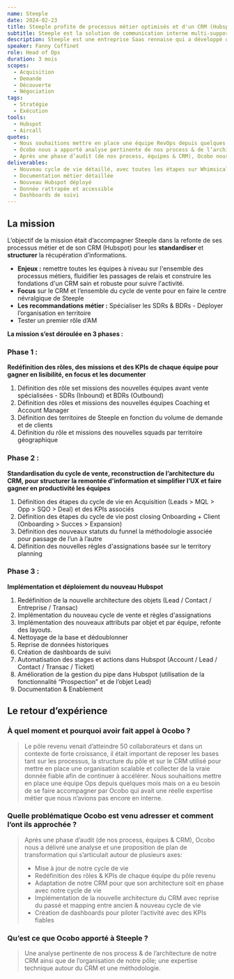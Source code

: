 ```yaml
---
name: Steeple
date: 2024-02-23
title: Steeple profite de processus métier optimisés et d'un CRM (Hubspot) restructuré.
subtitle: Steeple est la solution de communication interne multi-supports du personnel dit “déconnecté”.
description: Steeple est une entreprise Saas rennaise qui a développé un outil de communication interne disponible sur différents supports (web, mobile, écran tactile) et qui cible les entreprises avec du personnel dit “déconnecté”, c’est-à-dire sans accès à un poste de travail fixe avec une adresse mail professionnelle.
speaker: Fanny Coffinet
role: Head of Ops
duration: 3 mois
scopes:
  - Acquisition
  - Demande
  - Découverte
  - Négociation
tags:
  - Stratégie
  - Exécution
tools:
  - Hubspot
  - Aircall
quotes:
  - Nous souhaitions mettre en place une équipe RevOps depuis quelques mois mais on a eu besoin de se faire accompagner par Ocobo qui avait une réelle expertise métier que nous n’avions pas encore en interne
  - Ocobo nous a apporté analyse pertinente de nos process & de l’architecture de notre CRM ainsi que de l’organisation de notre pôle; une expertise technique autour du CRM et une méthodologie
  - Après une phase d’audit (de nos process, équipes & CRM), Ocobo nous a délivré une analyse et une proposition de plan de transformation qui s’articulait autour de plusieurs axes
deliverables:
  - Nouveau cycle de vie détaillé, avec toutes les étapes sur Whimsical
  - Documentation métier détaillée
  - Nouveau Hubspot déployé
  - Donnée rattrapée et accessible
  - Dashboards de suivi
---
```


## La mission

L’objectif de la mission était d’accompagner Steeple dans la refonte de ses processus métier et de son CRM (Hubspot) pour les **standardiser** et **structurer** la récupération d’informations.

- **Enjeux :** remettre toutes les équipes à niveau sur l'ensemble des processus métiers, fluidifier les passages de relais et construire les fondations d'un CRM sain et robuste pour suivre l'activité.
- **Focus** sur le CRM et l’ensemble du cycle de vente pour en faire le centre névralgique de Steeple
- **Les recommandations métier :** Spécialiser les SDRs & BDRs - Déployer l’organisation en territoire
- Tester un premier rôle d’AM

**La mission s’est déroulée en 3 phases :**

### Phase 1 :

**Redéfinition des rôles, des missions et des KPIs de chaque équipe pour gagner en lisibilité, en focus et les documenter**

1. Définition des rôle set missions des nouvelles équipes avant vente spécialisées - SDRs (Inbound) et BDRs (Outbound)
2. Définition des rôles et missions des nouvelles équipes Coaching et Account Manager
3. Définition des territoires de Steeple en fonction du volume de demande et de clients
4. Définition du rôle et missions des nouvelles squads par territoire géographique

### Phase 2 :

**Standardisation du cycle de vente, reconstruction de l’architecture du CRM, pour structurer la remontée d'information et simplifier l’UX et faire gagner en productivité les équipes**

1. Définition des étapes du cycle de vie en Acquisition (Leads > MQL > Opp > SQO > Deal) et des KPIs associés
2. Définition des étapes du cycle de vie post closing Onboarding + Client (Onboarding > Succes > Expansion)
3. Définition des nouveaux statuts du funnel la méthodologie associée pour passage de l’un à l’autre
4. Définition des nouvelles règles d'assignations basée sur le territory planning

### Phase 3 :

**Implémentation et déploiement du nouveau Hubspot**

1. Redéfinition de la nouvelle architecture des objets (Lead / Contact / Entreprise / Transac)
2. Implémentation du nouveau cycle de vente et règles d'assignations
3. Implémentation des nouveaux attributs par objet et par équipe, refonte des layouts.
4. Nettoyage de la base et dédoublonner
5. Reprise de données historiques
6. Création de dashboards de suivi
7. Automatisation des stages et actions dans Hubspot (Account / Lead / Contact / Transac / Ticket)
8. Amélioration de la gestion du pipe dans Hubspot (utilisation de la fonctionnalité “Prospection” et de l’objet Lead)
9. Documentation & Enablement

## Le retour d’expérience

### À quel moment et pourquoi avoir fait appel à Ocobo&nbsp;?

> Le pôle revenu venait d’atteindre 50 collaborateurs et dans un contexte de forte croissance, il était important de reposer les bases tant sur les processus, la structure du pôle et sur le CRM utilisé pour mettre en place une organisation scalable et collecter de la vraie donnée fiable afin de continuer à accélérer. Nous souhaitions mettre en place une équipe Ops depuis quelques mois mais on a eu besoin de se faire accompagner par Ocobo qui avait une réelle expertise métier que nous n’avions pas encore en interne.

### Quelle problématique Ocobo est venu adresser et comment l’ont ils approchée&nbsp;?

> Après une phase d’audit (de nos process, équipes & CRM), Ocobo nous a délivré une analyse et une proposition de plan de transformation qui s’articulait autour de plusieurs axes:
>
> - Mise à jour de notre cycle de vie
> - Redéfinition des rôles & KPIs de chaque équipe du pôle revenu
> - Adaptation de notre CRM pour que son architecture soit en phase avec notre cycle de vie
> - Implémentation de la nouvelle architecture du CRM avec reprise du passé et mapping entre ancien & nouveau cycle de vie
> - Création de dashboards pour piloter l’activité avec des KPIs fiables

### Qu’est ce que Ocobo apporté à Steeple&nbsp;?

> Une analyse pertinente de nos process & de l’architecture de notre CRM ainsi que de l’organisation de notre pôle; une expertise technique autour du CRM et une méthodologie.
